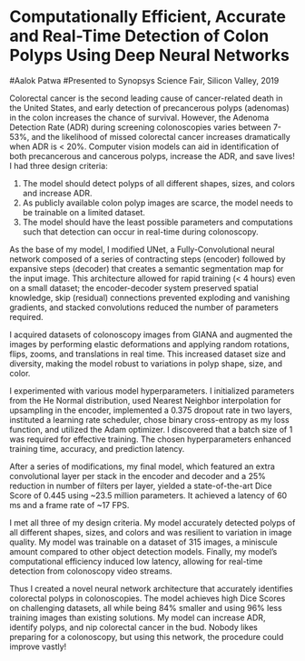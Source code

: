 # Computationally Efficient, Accurate and Real-Time Detection of Colon Polyps Using Deep Neural Networks
#Aalok Patwa
#Presented to Synopsys Science Fair, Silicon Valley, 2019

Colorectal cancer is the second leading cause of cancer-related death in the United States, and early detection of
precancerous polyps (adenomas) in the colon increases the chance of survival. However, the Adenoma Detection
Rate (ADR) during screening colonoscopies varies between 7-53%, and the likelihood of missed colorectal cancer
increases dramatically when ADR is < 20%. Computer vision models can aid in identification of both precancerous
and cancerous polyps, increase the ADR, and save lives!
I had three design criteria:
1) The model should detect polyps of all different shapes, sizes, and colors and increase ADR.
2) As publicly available colon polyp images are scarce, the model needs to be trainable on a limited dataset.
3) The model should have the least possible parameters and computations such that detection can occur in
real-time during colonoscopy.

As the base of my model, I modified UNet, a Fully-Convolutional neural network composed of a series of
contracting steps (encoder) followed by expansive steps (decoder) that creates a semantic segmentation map for
the input image. This architecture allowed for rapid training (< 4 hours) even on a small dataset; the
encoder-decoder system preserved spatial knowledge, skip (residual) connections prevented exploding and
vanishing gradients, and stacked convolutions reduced the number of parameters required.

I acquired datasets of colonoscopy images from GIANA and augmented the images by performing elastic
deformations and applying random rotations, flips, zooms, and translations in real time. This increased dataset size
and diversity, making the model robust to variations in polyp shape, size, and color.

I experimented with various model hyperparameters. I initialized parameters from the He Normal distribution, used
Nearest Neighbor interpolation for upsampling in the encoder, implemented a 0.375 dropout rate in two layers,
instituted a learning rate scheduler, chose binary cross-entropy as my loss function, and utilized the Adam
optimizer. I discovered that a batch size of 1 was required for effective training. The chosen hyperparameters
enhanced training time, accuracy, and prediction latency.

After a series of modifications, my final model, which featured an extra convolutional layer per stack in the encoder
and decoder and a 25% reduction in number of filters per layer, yielded a state-of-the-art Dice Score of 0.445 using
~23.5 million parameters. It achieved a latency of 60 ms and a frame rate of ~17 FPS.

I met all three of my design criteria. My model accurately detected polyps of all different shapes, sizes, and colors
and was resilient to variation in image quality. My model was trainable on a dataset of 315 images, a miniscule
amount compared to other object detection models. Finally, my model’s computational efficiency induced low
latency, allowing for real-time detection from colonoscopy video streams.

Thus I created a novel neural network architecture that accurately identifies colorectal polyps in colonoscopies. The
model achieves high Dice Scores on challenging datasets, all while being 84% smaller and using 96% less training
images than existing solutions. My model can increase ADR, identify polyps, and nip colorectal cancer in the bud.
Nobody likes preparing for a colonoscopy, but using this network, the procedure could improve vastly!
